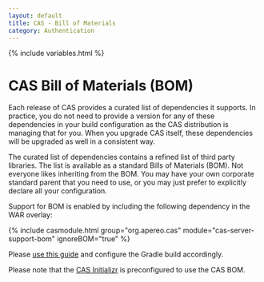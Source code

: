 ```yaml
---
layout: default
title: CAS - Bill of Materials
category: Authentication
---
```

{% include variables.html %}


# CAS Bill of Materials  (BOM)

Each release of CAS provides a curated list of dependencies it supports. In practice, you do not need 
to provide a version for any of these dependencies in your build configuration as the CAS distribution is managing that for you. 
When you upgrade CAS itself, these dependencies will be upgraded as well in a consistent way.

The curated list of dependencies contains a refined list of third party libraries. The list is
available as a standard Bills of Materials (BOM). Not everyone likes inheriting from the BOM.
You may have your own corporate standard parent that you need to use, or 
you may just prefer to explicitly declare all your configuration.

Support for BOM is enabled by including the following dependency in the WAR overlay:

{% include casmodule.html group="org.apereo.cas" module="cas-server-support-bom" ignoreBOM="true" %}

Please [use this guide](https://plugins.gradle.org/plugin/io.spring.dependency-management)
and configure the Gradle build accordingly.

Please note that the [CAS Initializr](WAR-Overlay-Initializr.html) is preconfigured to use the CAS BOM.
